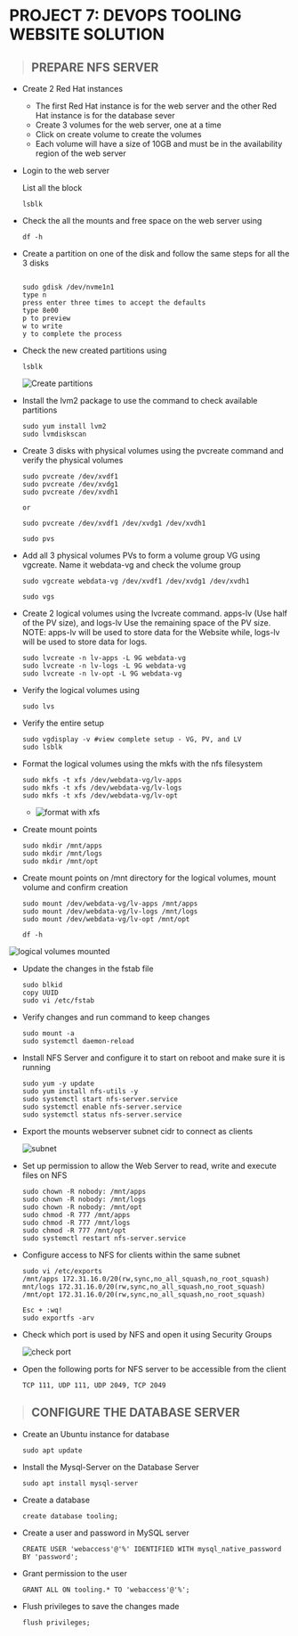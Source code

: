 # PROJECT 7: DEVOPS TOOLING WEBSITE SOLUTION

> ## PREPARE NFS SERVER

- Create 2 Red Hat instances

  - The first Red Hat instance is for the web server and the other Red Hat instance is for the database sever
  - Create 3 volumes for the web server, one at a time
  - Click on create volume to create the volumes
  - Each volume will have a size of 10GB and must be in the availability region of the web server

- Login to the web server

  List all the block

  `lsblk`

- Check the all the mounts and free space on the web server using

  `df -h`

- Create a partition on one of the disk and follow the same steps for all the 3 disks

  ```

  sudo gdisk /dev/nvme1n1
  type n
  press enter three times to accept the defaults
  type 8e00
  p to preview
  w to write
  y to complete the process
  ```

- Check the new created partitions using

  `lsblk`

  ![Create partitions](images/project-6/create-partition.png)

- Install the lvm2 package to use the command to check available partitions

  ```
  sudo yum install lvm2
  sudo lvmdiskscan
  ```

- Create 3 disks with physical volumes using the pvcreate command and verify the physical volumes

  ```
  sudo pvcreate /dev/xvdf1
  sudo pvcreate /dev/xvdg1
  sudo pvcreate /dev/xvdh1

  or

  sudo pvcreate /dev/xvdf1 /dev/xvdg1 /dev/xvdh1

  sudo pvs
  ```

- Add all 3 physical volumes PVs to form a volume group VG using vgcreate. Name it webdata-vg and check the volume group

  `sudo vgcreate webdata-vg /dev/xvdf1 /dev/xvdg1 /dev/xvdh1`

  `sudo vgs`


- Create 2 logical volumes using the lvcreate command. apps-lv (Use half of the PV size), and logs-lv Use the remaining space of the PV size. NOTE: apps-lv will be used to store data for the Website while, logs-lv will be used to store data for logs.

  ```
  sudo lvcreate -n lv-apps -L 9G webdata-vg
  sudo lvcreate -n lv-logs -L 9G webdata-vg
  sudo lvcreate -n lv-opt -L 9G webdata-vg
  ```

- Verify the logical volumes using

  `sudo lvs`

- Verify the entire setup

  ```
  sudo vgdisplay -v #view complete setup - VG, PV, and LV
  sudo lsblk
  ```

- Format the logical volumes using the mkfs with the nfs filesystem

  ```
  sudo mkfs -t xfs /dev/webdata-vg/lv-apps
  sudo mkfs -t xfs /dev/webdata-vg/lv-logs
  sudo mkfs -t xfs /dev/webdata-vg/lv-opt
  ```
  
  - ![format with xfs](images/project-7/format-with-xfs.png)


- Create mount points

  ```
  sudo mkdir /mnt/apps
  sudo mkdir /mnt/logs
  sudo mkdir /mnt/opt
  ```

- Create mount points on /mnt directory for the logical volumes, mount volume and confirm creation

  ```
  sudo mount /dev/webdata-vg/lv-apps /mnt/apps
  sudo mount /dev/webdata-vg/lv-logs /mnt/logs
  sudo mount /dev/webdata-vg/lv-opt /mnt/opt

  df -h
  ```

![logical volumes mounted](images/project-7/logical-volume-mounted.png)

- Update the changes in the fstab file

  ```
  sudo blkid
  copy UUID
  sudo vi /etc/fstab
  ```

- Verify changes and run command to keep changes

  ```
  sudo mount -a
  sudo systemctl daemon-reload
  ```

- Install NFS Server and configure it to start on reboot and make sure it is running

  ```
  sudo yum -y update
  sudo yum install nfs-utils -y
  sudo systemctl start nfs-server.service
  sudo systemctl enable nfs-server.service
  sudo systemctl status nfs-server.service
  ```

- Export the mounts webserver subnet cidr to connect as clients

  ![subnet](images/project-7/set-subnet.png)

- Set up permission to allow the Web Server to read, write and execute files on NFS

  ```
  sudo chown -R nobody: /mnt/apps
  sudo chown -R nobody: /mnt/logs
  sudo chown -R nobody: /mnt/opt
  sudo chmod -R 777 /mnt/apps
  sudo chmod -R 777 /mnt/logs
  sudo chmod -R 777 /mnt/opt
  sudo systemctl restart nfs-server.service
  ```

- Configure access to NFS for clients within the same subnet

  ```
  sudo vi /etc/exports
  /mnt/apps 172.31.16.0/20(rw,sync,no_all_squash,no_root_squash)
  mnt/logs 172.31.16.0/20(rw,sync,no_all_squash,no_root_squash)
  /mnt/opt 172.31.16.0/20(rw,sync,no_all_squash,no_root_squash)

  Esc + :wq!
  sudo exportfs -arv
  ```

- Check which port is used by NFS and open it using Security Groups

  ![check port](images/project-7/rpcinfo.png)

- Open the following ports for NFS server to be accessible from the client

  `TCP 111, UDP 111, UDP 2049, TCP 2049`

> ## CONFIGURE THE DATABASE SERVER

- Create an Ubuntu instance for database

  `sudo apt update`

- Install the Mysql-Server on the Database Server

  `sudo apt install mysql-server`

- Create a database

  `create database tooling;`

- Create a user and password in MySQL server

  `CREATE USER 'webaccess'@'%' IDENTIFIED WITH mysql_native_password BY 'password';`

- Grant permission to the user

  `GRANT ALL ON tooling.* TO 'webaccess'@'%';`

- Flush privileges to save the changes made

  `flush privileges;`
